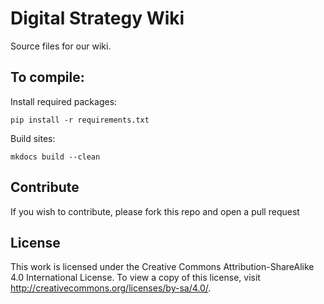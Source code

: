 # Digital Strategy Wiki

Source files for our wiki.

## To compile:

Install required packages:

`pip install -r requirements.txt`

Build sites:

`mkdocs build --clean`

## Contribute

If you wish to contribute, please fork this repo and open a pull request

## License

This work is licensed under the Creative Commons Attribution-ShareAlike 4.0 International License. To view a copy of this license, visit http://creativecommons.org/licenses/by-sa/4.0/.
